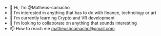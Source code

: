 - 👋 Hi, I’m @Matheus-camacho
- 👀 I’m interested in anything that has to do with finance, technology or art
- 🌱 I’m currently learning Crypto and VR development
- 💞️ I’m looking to collaborate on anything that sounds interesting
- 📫 How to reach me matheushcamacho@gmail.com
